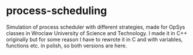 # process-scheduling
Simulation of process scheduler with different strategies, made for OpSys classes in Wroclaw University of Science and Technology.
I made it in C++ originally but for some reason I have to rewrote it in C and with variables, functions etc. in polish, so both versions are here. 
